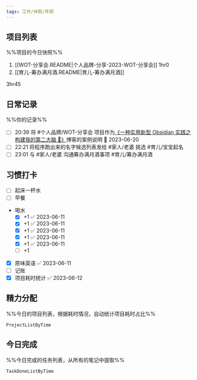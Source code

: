 ```yaml
---
tags: 工作/休假/年假
---
```


## 项目列表
%%项目的今日快照%%
1. [[WOT-分享会.README|个人品牌-分享-2023-WOT-分享会]] 1hr0
2. [[育儿-筹办满月酒.README|育儿-筹办满月酒]]

3hr45

## 日常记录
%%你的记录%%
- [ ] 20:39 将 #个人品牌/WOT-分享会 项目作为[《一种实用新型 Obsidian 实践之构建我的第二大脑 🧠》](https://quanru.github.io/2023/06/18/%E4%B8%80%E7%A7%8D%E5%AE%9E%E7%94%A8%E6%96%B0%E5%9E%8B%20Obsidian%20%E5%AE%9E%E8%B7%B5%E4%B9%8B%E6%9E%84%E5%BB%BA%E6%88%91%E7%9A%84%E7%AC%AC%E4%BA%8C%E5%A4%A7%E8%84%91%20%F0%9F%A7%A0/)博客的案例说明 📅 2023-06-20
- [ ] 22:21 将程序跑出来的名字候选列表发给 #家人/老婆 挑选 #育儿/宝宝起名 
- [ ] 23:01 与 #家人/老婆 沟通筹办满月酒事项 #育儿/筹办满月酒 

## 习惯打卡
- [ ] 起床一杯水
- [ ] 早餐
- 喝水
	- [x] +1 ✅ 2023-06-11
	- [x] +1 ✅ 2023-06-11
	- [x] +1 ✅ 2023-06-11
	- [x] +1 ✅ 2023-06-11
	- [x] +1 ✅ 2023-06-11
	- [ ] +1
- [x] 原味英语 ✅ 2023-06-11
- [ ] 记账 
- [x] 项目耗时统计 ✅ 2023-06-12

## 精力分配
%%今日的项目列表，根据耗时情况，自动统计项目耗时占比%%
```PeriodicPARA
ProjectListByTime
```

## 今日完成
%%今日完成的任务列表，从所有的笔记中提取%%
```PeriodicPARA
TaskDoneListByTime
```

